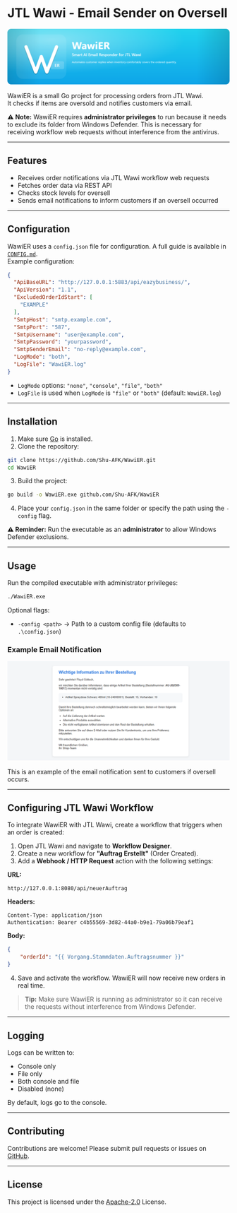 # JTL Wawi - Email Sender on Oversell

![WawiER Banner](assets/WawiER-Banner.png)

WawiER is a small Go project for processing orders from JTL Wawi.  
It checks if items are oversold and notifies customers via email.

**⚠️ Note:** WawiER requires **administrator privileges** to run because it needs to exclude its folder from Windows Defender. This is necessary for receiving workflow web requests without interference from the antivirus.

---

## Features

- Receives order notifications via JTL Wawi workflow web requests
- Fetches order data via REST API
- Checks stock levels for oversell
- Sends email notifications to inform customers if an oversell occurred

---

## Configuration

WawiER uses a `config.json` file for configuration. A full guide is available in [`CONFIG.md`](CONFIG.md).  
Example configuration:

```json
{
  "ApiBaseURL": "http://127.0.0.1:5883/api/eazybusiness/",
  "ApiVersion": "1.1",
  "ExcludedOrderIdStart": [
    "EXAMPLE"
  ],
  "SmtpHost": "smtp.example.com",
  "SmtpPort": "587",
  "SmtpUsername": "user@example.com",
  "SmtpPassword": "yourpassword",
  "SmtpSenderEmail": "no-reply@example.com",
  "LogMode": "both",
  "LogFile": "WawiER.log"
}
```

- `LogMode` options: `"none"`, `"console"`, `"file"`, `"both"`
- `LogFile` is used when `LogMode` is `"file"` or `"both"` (default: `WawiER.log`)

---

## Installation

1. Make sure [Go](https://golang.org/dl/) is installed.
2. Clone the repository:

```bash
git clone https://github.com/Shu-AFK/WawiER.git
cd WawiER
```

3. Build the project:

```bash
go build -o WawiER.exe github.com/Shu-AFK/WawiER
```

4. Place your `config.json` in the same folder or specify the path using the `-config` flag.

**⚠️ Reminder:** Run the executable as an **administrator** to allow Windows Defender exclusions.

---

## Usage

Run the compiled executable with administrator privileges:

```bash
./WawiER.exe
```

Optional flags:

- `-config <path>` → Path to a custom config file (defaults to `.\config.json`)

### Example Email Notification

![Example Email](assets/example_email.png)

This is an example of the email notification sent to customers if oversell occurs.

---

## Configuring JTL Wawi Workflow

To integrate WawiER with JTL Wawi, create a workflow that triggers when an order is created:

1. Open JTL Wawi and navigate to **Workflow Designer**.
2. Create a new workflow for **"Auftrag Erstellt"** (Order Created).
3. Add a **Webhook / HTTP Request** action with the following settings:

**URL:**
```
http://127.0.0.1:8080/api/neuerAuftrag
```

**Headers:**
```
Content-Type: application/json
Authentication: Bearer c4b55569-3d82-44a0-b9e1-79a06b79eaf1
```

**Body:**
```json
{
    "orderId": "{{ Vorgang.Stammdaten.Auftragsnummer }}"
}
```

4. Save and activate the workflow. WawiER will now receive new orders in real time.

> **Tip:** Make sure WawiER is running as administrator so it can receive the requests without interference from Windows Defender.

---

## Logging

Logs can be written to:

- Console only
- File only
- Both console and file
- Disabled (none)

By default, logs go to the console.

---

## Contributing

Contributions are welcome! Please submit pull requests or issues on [GitHub](https://github.com/Shu-AFK/WawiER).

---

## License

This project is licensed under the [Apache-2.0](LICENSE.md) License.
